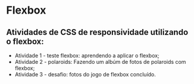 # Flexbox

## Atividades de CSS de responsividade utilizando o flexbox:

* Atividade 1 - teste flexbox: aprendendo a aplicar o flexbox;
* Atividade 2 - polaroids: Fazendo um albúm de fotos de polaroids com flexbox;
* Atividade 3 - desafio: fotos do jogo de flexbox concluído.
